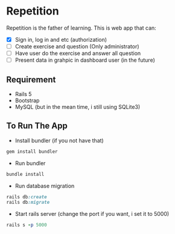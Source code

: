# Repetition

Repetition is the father of learning. This is web app that can:
- [x] Sign in, log in and etc (authorization)
- [ ] Create exercise and question (Only administrator)
- [ ] Have user do the exercise and answer all question
- [ ] Present data in grahpic in dashboard user (in the future)

## Requirement
- Rails 5
- Bootstrap
- MySQL (but in the mean time, i still using SQLite3)

## To Run The App
- Install bundler (if you not have that)
```ruby
gem install bundler
```

- Run bundler
```ruby
bundle install
```

- Run database migration
```ruby
rails db:create
rails db:migrate
```

- Start rails server (change the port if you want, i set it to 5000)
```ruby
rails s -p 5000
```
